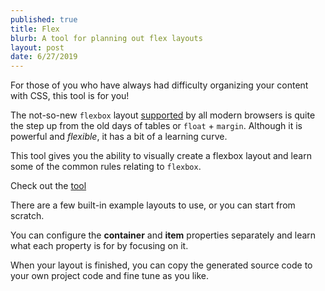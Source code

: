 ```yaml
---
published: true
title: Flex
blurb: A tool for planning out flex layouts
layout: post
date: 6/27/2019
---
```


For those of you who have always had difficulty organizing your content with CSS, this tool is for you!

The not-so-new `flexbox` layout [supported](https://caniuse.com/#feat=flexbox) by all modern browsers is quite the step up from the old days of tables or `float` + `margin`. Although it is powerful and _flexible_, it has a bit of a learning curve.

This tool gives you the ability to visually create a flexbox layout and learn some of the common rules relating to `flexbox`.

Check out the [tool](https://dijs.github.io/flex/)

There are a few built-in example layouts to use, or you can start from scratch.

You can configure the **container** and **item** properties separately and learn what each property is for by focusing on it.

When your layout is finished, you can copy the generated source code to your own project code and fine tune as you like.
